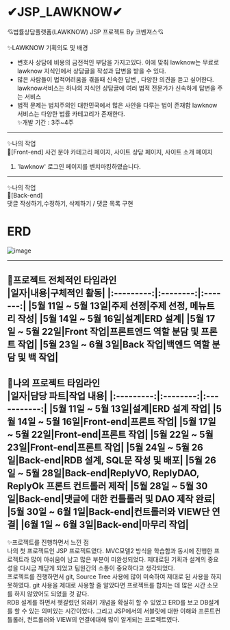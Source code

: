 # ✔JSP_LAWKNOW✔
💘법률상담플랫폼(LAWKNOW) JSP 프로젝트 By 코벤져스💘
<br><br>
✨LAWKNOW 기획의도 및 배경
- 변호사 상담에 비용의 금전적인 부담을 가지고있다. 이에 맞춰 lawknow는 무료로 lawknow 지식인에서 상담글을 작성과 답변을 받을 수 있다.<br>
- 많은 사람들이 법적어려움을 겪을때 신속한 답변 , 다양한 의견을 듣고 싶어한다.<br>
lawknow서비스는 하나의 지식인 상담글에 여러 법적 전문가가 신속하게 답변을 주는 서비스<br> 
- 법적 문제는 법치주의인 대한민국에서 많은 사안을 다루는 법이 존재함 lawknow 서비스는 다양한 법률 카테고리가 존재한다.<br>
✨개발 기간 : 3주~4주 <br>
----------------------------------------------------------------------------------------------------------------------
✨나의 작업<br>
🎈[Front-end]
사건 분야 카테고리 페이지, 사이트 상담 페이지, 사이트 소개 페이지<br>
1. 'lawknow' 로그인 페이지를 벤치마킹하였습니다.<br>

-----------------------------------------------------------------------------------------------
✨나의 작업<br>
🎈[Back-end]  
댓글 작성하기,수정하기, 삭제하기 / 댓글 목록 구현<br>
   # ERD
   ![image](https://github.com/jaeweon/Lawtalk/assets/34277606/a3d04e2e-4250-4ee8-8c08-4d6008dca9fc)

------------------------------------------------------------------------------------------------------------------------------------------------------------
🎈프로젝트 전체적인 타임라인 <br>
|일자|내용|구체적인 활동|
|:---------:|:--------:|:-------:|
|5월 11일 ~ 5월 13일|주제 선정|주제 선정, 메뉴트리 작성|
|5월 14일 ~ 5월 16일|설계|ERD 설계|
|5월 17일 ~ 5월 22일|Front 작업|프론트엔드 역할 분담 및 프론트 작업|
|5월 23일 ~ 6월 3일|Back 작업|백엔드 역할 분담 및 백 작업|
-------------------------------------------------------------------------------------------------------------------------------------------------------------
🎈나의 프로젝트 타임라인<br>
|일자|담당 파트|작업 내용|
|:---------:|:--------:|:-----------:|
|5월 11일 ~ 5월 13일|설계|ERD 설계 작업|
|5월 14일 ~ 5월 16일|Front-end|프론트 작업|
|5월 17일 ~ 5월 22일|Front-end|프론트 작업|
|5월 22일 ~ 5월 23일|Front-end|프론트 작업|
|5월 24일 ~ 5월 26일|Back-end|RDB 설계, SQL문 작성 및 배포|
|5월 26일 ~ 5월 28일|Back-end|ReplyVO, ReplyDAO, ReplyOk 프론트 컨트롤러 제작|
|5월 28일 ~ 5월 30일|Back-end|댓글에 대한 컨틀롤러 및 DAO 제작 완료|
|5월 30일 ~ 6월 1일|Back-end|컨트롤러와 VIEW단 연결|
|6월 1일 ~ 6월 3일|Back-end|마무리 작업|
-------------------------------------------------------------------------------------

✨프로젝트를 진행하면서 느낀 점<br>
나의 첫 프로젝트인 JSP 프로젝트였다. MVC모델2 방식을 학습함과 동시에 진행한 프로젝트라 많이 아쉬움이 남고 많은 부분이 미완성되었다. 제대로된 기획과 설계의 중요성을 다시금 깨닫게 되었고 팀원간의 소통이 중요하다고 생각되었다. <br>
프로젝트를 진행하면서 git, Source Tree 사용에 많이 미숙하여 제대로 된 사용을 하지 못하였다. git 사용을 제대로 사용할 줄 알았다면 프로젝트를 합치는 데 많은 시간 소모를 하지 않았어도 되었을 것 같다. <br>
RDB 설계를 하면서 헷갈렸던 외래키 개념을 확실히 할 수 있었고 ERD를 보고 DB설계를 할 수 있는 의미있는 시간이었다. 
그리고 JSP에서의 서블릿에 대한 이해와 프론트컨틀롤러, 컨트롤러와 VIEW의 연결에대해 많이 알게되는 프로젝트였다.
